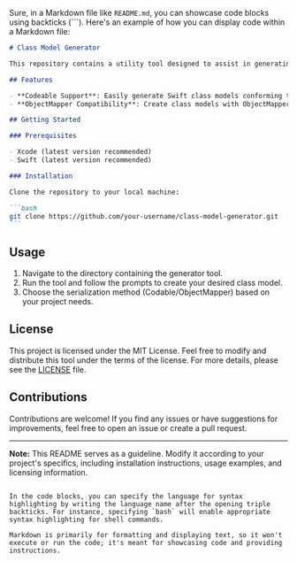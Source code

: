 Sure, in a Markdown file like `README.md`, you can showcase code blocks using backticks (```). Here's an example of how you can display code within a Markdown file:

````markdown
# Class Model Generator

This repository contains a utility tool designed to assist in generating class models. The tool offers the flexibility to choose between Codable or ObjectMapper for model serialization and deserialization, catering to different preferences or project requirements.

## Features

- **Codeable Support**: Easily generate Swift class models conforming to Codable protocols.
- **ObjectMapper Compatibility**: Create class models with ObjectMapper compatibility for serialization and deserialization.

## Getting Started

### Prerequisites

- Xcode (latest version recommended)
- Swift (latest version recommended)

### Installation

Clone the repository to your local machine:

```bash
git clone https://github.com/your-username/class-model-generator.git
```
````

## Usage

1. Navigate to the directory containing the generator tool.
2. Run the tool and follow the prompts to create your desired class model.
3. Choose the serialization method (Codable/ObjectMapper) based on your project needs.

## License

This project is licensed under the MIT License. Feel free to modify and distribute this tool under the terms of the license. For more details, please see the [LICENSE](LICENSE) file.

## Contributions

Contributions are welcome! If you find any issues or have suggestions for improvements, feel free to open an issue or create a pull request.

---

**Note:** This README serves as a guideline. Modify it according to your project's specifics, including installation instructions, usage examples, and licensing information.

```

In the code blocks, you can specify the language for syntax highlighting by writing the language name after the opening triple backticks. For instance, specifying `bash` will enable appropriate syntax highlighting for shell commands.

Markdown is primarily for formatting and displaying text, so it won't execute or run the code; it's meant for showcasing code and providing instructions.
```
